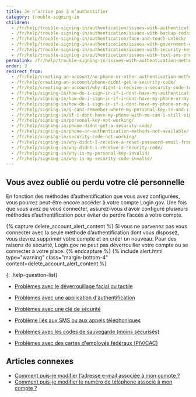 ```yaml
---
title: Je n’arrive pas à m’authentifier
category: trouble-signing-in
children:
  - /fr/help/trouble-signing-in/authentication/issues-with-authentication-application/
  - /fr/help/trouble-signing-in/authentication/issues-with-backup-codes/
  - /fr/help/trouble-signing-in/authentication/face-and-touch-unlock/
  - /fr/help/trouble-signing-in/authentication/issues-with-government-employee-id-piv-cac/
  - /fr/help/trouble-signing-in/authentication/issues-with-security-key/
  - /fr/help/trouble-signing-in/authentication/issues-with-text-sms-phone-call/
permalink: /fr/help/trouble-signing-in/issues-with-authentication-methods/
order: 3
redirect_from:
  - /fr/help/creating-an-account/no-phone-or-other-authentication-method/
  - /fr/help/creating-an-account/phone-didnt-get-a-security-code/
  - /fr/help/creating-an-account/why-didnt-i-receive-a-security-code-to-confirm-my-phone/
  - /fr/help/signing-in/how-do-i-sign-in-if-i-dont-have-my-authentication-methods/
  - /fr/help/signing-in/how-do-i-sign-in-if-i-dont-have-my-phone-or-my-personal-key/
  - /fr/help/signing-in/how-do-i-sign-in-if-i-dont-have-my-phone-or-my-phone-number-has-changed/
  - /fr/help/signing-in/i-cant-remember-where-my-personal-key-is-and-i-dont-have-my-phone-with-me/
  - /fr/help/signing-in/if-i-dont-have-my-phone-with-me-can-i-still-sign-in/
  - /fr/help/signing-in/personal-key-not-working/
  - /fr/help/signing-in/phone-didnt-get-a-security-code/
  - /fr/help/signing-in/phone-or-authentication-methods-not-available/
  - /fr/help/signing-in/security-code-not-working/
  - /fr/help/signing-in/why-didnt-I-receive-a-reset-password-email-from-logingov/
  - /fr/help/signing-in/why-didnt-i-receive-a-security-code/
  - /fr/help/signing-in/why-is-my-personal-key-invalid/
  - /fr/help/signing-in/why-is-my-security-code-invalid/
---
```


## Vous avez oublié ou perdu votre clé personnelle

En fonction des méthodes d’authentification que vous avez configurées, vous pourrez peut-être encore accéder à votre compte Login.gov. Une fois que vous avez pu vous connecter, assurez-vous d’avoir configuré plusieurs méthodes d’authentification pour éviter de perdre l’accès à votre compte.

{% capture delete_account_alert_content %}
Si vous ne parvenez pas vous connecter avec la seule méthode d’authentification dont vous disposez, vous devrez supprimer votre compte et en créer un nouveau. Pour des raisons de sécurité, Login.gov ne peut pas déverrouiller votre compte ou se connecter à votre place.
{% endcapture %}
{% include alert.html type="warning" class="margin-bottom-4" content=delete_account_alert_content %}

{: .help-question-list}

* [Problèmes avec le déverrouillage facial ou tactile](/fr/help/trouble-signing-in/authentication/face-and-touch-unlock/)

* [Problèmes avec une application d'authentification](/fr/help/trouble-signing-in/authentication/issues-with-authentication-application/)

* [Problèmes avec une clé de sécurité](/fr/help/trouble-signing-in/authentication/issues-with-security-key/)

* [Problème liés aux SMS ou aux appels téléphoniques](/fr/help/trouble-signing-in/authentication/issues-with-text-sms-phone-call/)

* [Problèmes avec les codes de sauvegarde (moins sécurisés)](/fr/help/trouble-signing-in/authentication/issues-with-backup-codes/)

* [Problèmes avec des cartes d'employés fédéraux (PIV/CAC)](/fr/help/trouble-signing-in/authentication/issues-with-government-employee-id-piv-cac/)


## Articles connexes

* [Comment puis-je modifier l’adresse e-mail associée à mon compte ?](/fr/help/manage-your-account/change-your-email-address/)
* [Comment puis-je modifier le numéro de téléphone associé à mon compte ?](/fr/help/manage-your-account/change-your-phone-number/)

